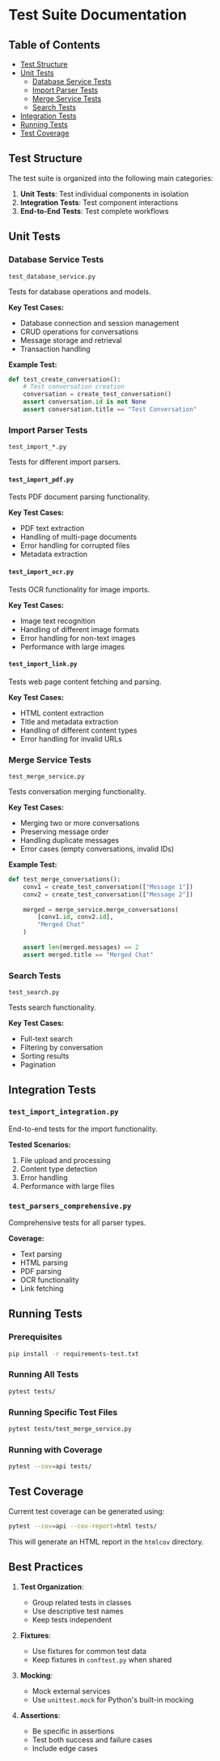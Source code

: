 # Test Suite Documentation

## Table of Contents
- [Test Structure](#test-structure)
- [Unit Tests](#unit-tests)
  - [Database Service Tests](#database-service-tests)
  - [Import Parser Tests](#import-parser-tests)
  - [Merge Service Tests](#merge-service-tests)
  - [Search Tests](#search-tests)
- [Integration Tests](#integration-tests)
- [Running Tests](#running-tests)
- [Test Coverage](#test-coverage)

## Test Structure

The test suite is organized into the following main categories:

1. **Unit Tests**: Test individual components in isolation
2. **Integration Tests**: Test component interactions
3. **End-to-End Tests**: Test complete workflows

## Unit Tests

### Database Service Tests
`test_database_service.py`

Tests for database operations and models.

**Key Test Cases:**
- Database connection and session management
- CRUD operations for conversations
- Message storage and retrieval
- Transaction handling

**Example Test:**
```python
def test_create_conversation():
    # Test conversation creation
    conversation = create_test_conversation()
    assert conversation.id is not None
    assert conversation.title == "Test Conversation"
```

### Import Parser Tests
`test_import_*.py`

Tests for different import parsers.

#### `test_import_pdf.py`
Tests PDF document parsing functionality.

**Key Test Cases:**
- PDF text extraction
- Handling of multi-page documents
- Error handling for corrupted files
- Metadata extraction

#### `test_import_ocr.py`
Tests OCR functionality for image imports.

**Key Test Cases:**
- Image text recognition
- Handling of different image formats
- Error handling for non-text images
- Performance with large images

#### `test_import_link.py`
Tests web page content fetching and parsing.

**Key Test Cases:**
- HTML content extraction
- Title and metadata extraction
- Handling of different content types
- Error handling for invalid URLs

### Merge Service Tests
`test_merge_service.py`

Tests conversation merging functionality.

**Key Test Cases:**
- Merging two or more conversations
- Preserving message order
- Handling duplicate messages
- Error cases (empty conversations, invalid IDs)

**Example Test:**
```python
def test_merge_conversations():
    conv1 = create_test_conversation(["Message 1"])
    conv2 = create_test_conversation(["Message 2"])
    
    merged = merge_service.merge_conversations(
        [conv1.id, conv2.id], 
        "Merged Chat"
    )
    
    assert len(merged.messages) == 2
    assert merged.title == "Merged Chat"
```

### Search Tests
`test_search.py`

Tests search functionality.

**Key Test Cases:**
- Full-text search
- Filtering by conversation
- Sorting results
- Pagination

## Integration Tests

### `test_import_integration.py`

End-to-end tests for the import functionality.

**Tested Scenarios:**
1. File upload and processing
2. Content type detection
3. Error handling
4. Performance with large files

### `test_parsers_comprehensive.py`

Comprehensive tests for all parser types.

**Coverage:**
- Text parsing
- HTML parsing
- PDF parsing
- OCR functionality
- Link fetching

## Running Tests

### Prerequisites
```bash
pip install -r requirements-test.txt
```

### Running All Tests
```bash
pytest tests/
```

### Running Specific Test Files
```bash
pytest tests/test_merge_service.py
```

### Running with Coverage
```bash
pytest --cov=api tests/
```

## Test Coverage

Current test coverage can be generated using:
```bash
pytest --cov=api --cov-report=html tests/
```

This will generate an HTML report in the `htmlcov` directory.

## Best Practices

1. **Test Organization**:
   - Group related tests in classes
   - Use descriptive test names
   - Keep tests independent

2. **Fixtures**:
   - Use fixtures for common test data
   - Keep fixtures in `conftest.py` when shared

3. **Mocking**:
   - Mock external services
   - Use `unittest.mock` for Python's built-in mocking

4. **Assertions**:
   - Be specific in assertions
   - Test both success and failure cases
   - Include edge cases
